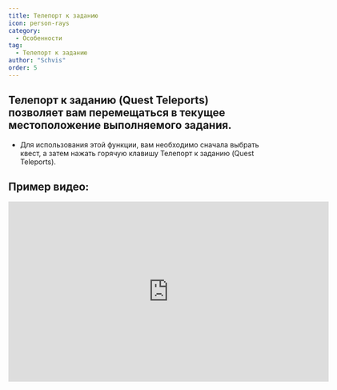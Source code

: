 ```yaml
---
title: Телепорт к заданию
icon: person-rays
category:
  - Особенности
tag:
  - Телепорт к заданию
author: "Schvis"
order: 5
---
```


## Телепорт к заданию (Quest Teleports) позволяет вам перемещаться в текущее местоположение выполняемого задания.
- Для использования этой функции, вам необходимо сначала выбрать квест, а затем нажать горячую клавишу Телепорт к заданию (Quest Teleports).

## Пример видео:

<div class="iframe-container"><iframe width="640" height="360" src="https://www.youtube.com/embed/HNdQu39G2Tc?list=PL5eI1Tb64p56g27qfYk7VuFTz4FK6YrKa" title="Korepi - QuestTP" frameborder="0" allow="accelerometer; autoplay; clipboard-write; encrypted-media; gyroscope; picture-in-picture; web-share" allowfullscreen></iframe></div>
